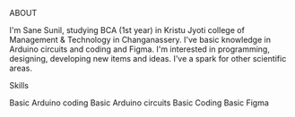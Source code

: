 ABOUT

I'm Sane Sunil, studying BCA (1st year) in Kristu Jyoti college of Management & Technology in Changanassery.
I've basic knowledge in Arduino circuits and coding and Figma. I'm interested in programming, designing, 
developing new items and ideas. I've a spark for other scientific areas.

Skills

Basic Arduino coding
Basic Arduino circuits
Basic Coding
Basic Figma
